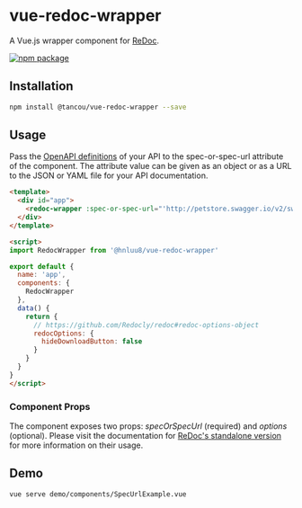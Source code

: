 # vue-redoc-wrapper
A Vue.js wrapper component for [ReDoc](https://github.com/Redocly/redoc).

[![npm package](https://img.shields.io/npm/v/@tancou/vue-redoc-wrapper.svg?style=flat-square)](https://www.npmjs.com/package/@tancou/vue-redoc-wrapper)

## Installation
```bash
npm install @tancou/vue-redoc-wrapper --save
```

## Usage
Pass the [OpenAPI definitions](https://swagger.io/specification/#schema) of your API to the spec-or-spec-url attribute of the component. 
The attribute value can be given as an object or as a URL to the JSON or YAML file for your API documentation. 

```html
<template>
  <div id="app">
    <redoc-wrapper :spec-or-spec-url="'http://petstore.swagger.io/v2/swagger.json'" :options="redocOptions"></redoc-wrapper>
  </div>
</template>

<script>
import RedocWrapper from '@hnluu8/vue-redoc-wrapper'

export default {
  name: 'app',
  components: {
    RedocWrapper
  },
  data() {
    return {
      // https://github.com/Redocly/redoc#redoc-options-object
      redocOptions: {
        hideDownloadButton: false      
      }
    }
  }
}
</script>
```

### Component Props
The component exposes two props: _specOrSpecUrl_ (required) and _options_ (optional). Please visit the documentation for 
[ReDoc's standalone version](https://github.com/Redocly/redoc#advanced-usage-of-standalone-version) for more information on their usage.


## Demo
```bash
vue serve demo/components/SpecUrlExample.vue
```